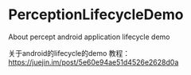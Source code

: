 # PerceptionLifecycleDemo
About percept android application lifecycle demo

关于android的lifecycle的demo
教程： https://juejin.im/post/5e60e94ae51d4526e2628d0a
